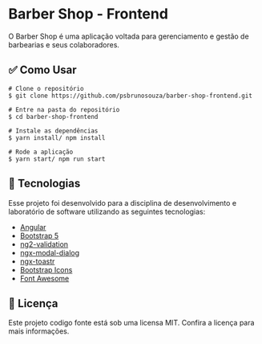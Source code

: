 # Barber Shop - Frontend

O Barber Shop é uma aplicação voltada para gerenciamento e gestão de barbearias e seus colaboradores.

## ✅ Como Usar

  ```
# Clone o repositório
$ git clone https://github.com/psbrunosouza/barber-shop-frontend.git

# Entre na pasta do repositório
$ cd barber-shop-frontend

# Instale as dependências
$ yarn install/ npm install

# Rode a aplicação
$ yarn start/ npm run start
  ```

## 🚀 Tecnologias

Esse projeto foi desenvolvido para a disciplina de desenvolvimento e laboratório de software utilizando as seguintes
tecnologias:

- <a href="https://angular.io/">Angular</a>
- <a href="https://getbootstrap.com/docs/5.0/getting-started/introduction/">Bootstrap 5</a>
- <a href="https://www.npmjs.com/package/ng2-validation">ng2-validation</a>
- <a href="https://www.npmjs.com/package/ngx-modal-dialog">ngx-modal-dialog</a>
- <a href="https://www.npmjs.com/package/ngx-toastr">ngx-toastr</a>
- <a href="https://icons.getbootstrap.com/">Bootstrap Icons</a>
- <a href="https://fontawesome.com/">Font Awesome</a>

## 📝 Licença

Este projeto codigo fonte está sob uma licensa MIT. Confira a licença para mais informações.


